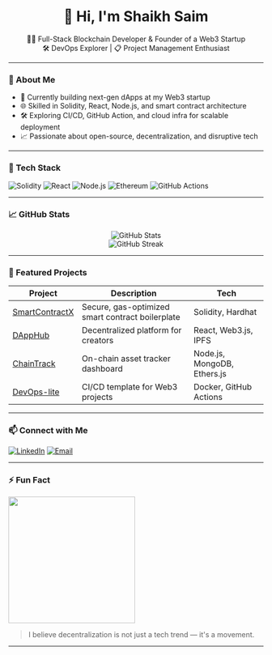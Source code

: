 
<h1 align="center">👋 Hi, I'm Shaikh Saim</h1>
<p align="center">
  🧑‍💻 Full-Stack Blockchain Developer & Founder of a Web3 Startup <br>
  🛠️ DevOps Explorer | 📋 Project Management Enthusiast
</p>

---

### 🚀 About Me

- 🔭 Currently building next-gen dApps at my Web3 startup
- 🌐 Skilled in Solidity, React, Node.js, and smart contract architecture
- 🛠️ Exploring CI/CD, GitHub Action, and cloud infra for scalable deployment
- 📈 Passionate about open-source, decentralization, and disruptive tech

---

### 🧠 Tech Stack

![Solidity](https://img.shields.io/badge/Solidity-363636?style=for-the-badge&logo=solidity&logoColor=white)
![React](https://img.shields.io/badge/React-20232A?style=for-the-badge&logo=react&logoColor=61DAFB)
![Node.js](https://img.shields.io/badge/Node.js-339933?style=for-the-badge&logo=node-dot-js&logoColor=white)
![Ethereum](https://img.shields.io/badge/Ethereum-3C3C3D?style=for-the-badge&logo=ethereum&logoColor=white)
![GitHub Actions](https://img.shields.io/badge/GitHub_Actions-2088FF?style=for-the-badge&logo=github-actions&logoColor=white)

---

### 📈 GitHub Stats

<p align="center">
  <img src="https://github-readme-stats.vercel.app/api?username=shaikhsaim&show_icons=true&theme=radical" alt="GitHub Stats" />
  <br />
  <img src="https://github-readme-streak-stats.herokuapp.com/?user=shaikhsaim&theme=radical" alt="GitHub Streak" />
</p>

---

### 🧪 Featured Projects

| Project | Description | Tech |
|--------|-------------|------|
| [SmartContractX](https://github.com/shaikhsaim/smartcontractx) | Secure, gas-optimized smart contract boilerplate | Solidity, Hardhat |
| [DAppHub](https://github.com/shaikhsaim/dapphub) | Decentralized platform for creators | React, Web3.js, IPFS |
| [ChainTrack](https://github.com/shaikhsaim/chaintrack) | On-chain asset tracker dashboard | Node.js, MongoDB, Ethers.js |
| [DevOps-lite](https://github.com/shaikhsaim/devops-lite) | CI/CD template for Web3 projects | Docker, GitHub Actions |

---

### 📫 Connect with Me

[![LinkedIn](https://img.shields.io/badge/LinkedIn-blue?style=for-the-badge&logo=linkedin)](https://www.linkedin.com/in/saim-ahmed-5903a0339)
[![Email](https://img.shields.io/badge/Email-D14836?style=for-the-badge&logo=gmail&logoColor=white)](mailto:ahmedshaikh777121@gmail.com)

---

### ⚡ Fun Fact

<img src="https://media.giphy.com/media/26ufdipQqU2lhNA4g/giphy.gif" width="250"/>

> I believe decentralization is not just a tech trend — it's a movement.

---

